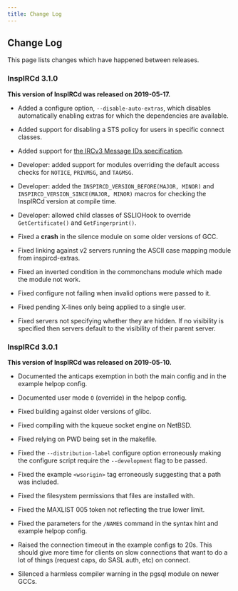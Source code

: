 ```yaml
---
title: Change Log
---
```


## Change Log

This page lists changes which have happened between releases.

### InspIRCd 3.1.0

**This version of InspIRCd was released on 2019-05-17.**

- Added a configure option, `--disable-auto-extras`, which disables automatically enabling extras for which the dependencies are available.

- Added support for disabling a STS policy for users in specific connect classes. 

- Added support for [the IRCv3 Message IDs specification](https://ircv3.net/specs/extensions/message-ids.html).

- Developer: added support for modules overriding the default access checks for `NOTICE`, `PRIVMSG`, and `TAGMSG`.

- Developer: added the `INSPIRCD_VERSION_BEFORE(MAJOR, MINOR)` and `INSPIRCD_VERSION_SINCE(MAJOR, MINOR)` macros for checking the InspIRCd version at compile time.

- Developer: allowed child classes of SSLIOHook to override `GetCertificate()` and `GetFingerprint()`.

- Fixed a **crash** in the silence module on some older versions of GCC.

- Fixed linking against v2 servers running the ASCII case mapping module from inspircd-extras.

- Fixed an inverted condition in the commonchans module which made the module not work.

- Fixed configure not failing when invalid options were passed to it.

- Fixed pending X-lines only being applied to a single user.

- Fixed servers not specifying whether they are hidden. If no visibility is specified then servers default to the visibility of their parent server.

### InspIRCd 3.0.1

**This version of InspIRCd was released on 2019-05-10.**

- Documented the anticaps exemption in both the main config and in the example helpop config.

- Documented user mode `O` (override) in the helpop config.

- Fixed building against older versions of glibc.

- Fixed compiling with the kqueue socket engine on NetBSD.

- Fixed relying on PWD being set in the makefile.

- Fixed the `--distribution-label` configure option erroneously making the configure script require the `--development` flag to be passed.

- Fixed the example `<wsorigin>` tag erroneously suggesting that a path was included.

- Fixed the filesystem permissions that files are installed with.

- Fixed the MAXLIST 005 token not reflecting the true lower limit.

- Fixed the parameters for the `/NAMES` command in the syntax hint and example helpop config.

- Raised the connection timeout in the example configs to 20s. This should give more time for clients on slow connections that want to do a lot of things (request caps, do SASL auth, etc) on connect.

- Silenced a harmless compiler warning in the pgsql module on newer GCCs.

